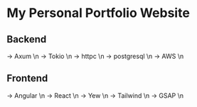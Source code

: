 # My Personal Portfolio Website

## Backend
  ->  Axum \n
  ->  Tokio \n
  ->  httpc \n
  ->  postgresql \n
  ->  AWS \n

## Frontend
  -> Angular \n
  -> React \n
  -> Yew \n
  -> Tailwind \n
  -> GSAP \n